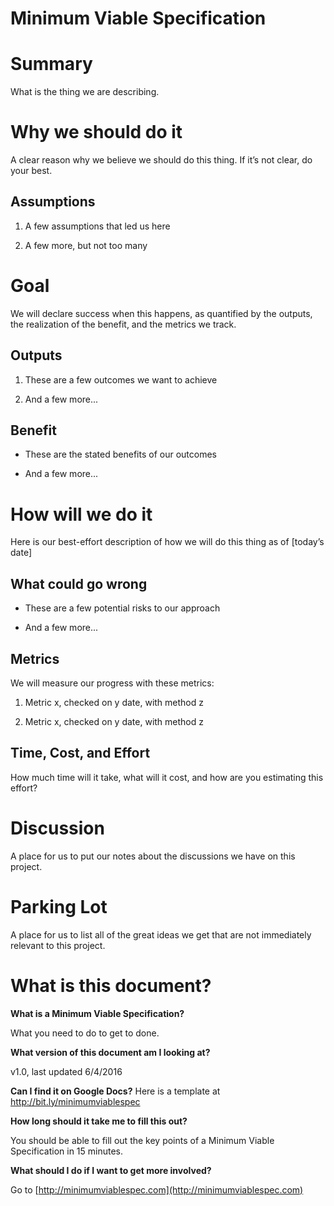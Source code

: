 # Minimum Viable Specification

# Summary

What is the thing we are describing.

# Why we should do it

A clear reason why we believe we should do this thing. If it’s not clear, do your best.

## Assumptions

1. A few assumptions that led us here

2. A few more, but not too many

# Goal

We will declare success when this happens, as quantified by the outputs, the realization of the benefit, and the metrics we track.

## Outputs

1. These are a few outcomes we want to achieve

2. And a few more...

## Benefit

* These are the stated benefits of our outcomes

* And a few more...

# How will we do it

Here is our best-effort description of how we will do this thing as of [today’s date]

## What could go wrong

* These are a few potential risks to our approach

* And a few more...

## Metrics

We will measure our progress with these metrics:

1. Metric x, checked on y date, with method z

2. Metric x, checked on y date, with method z

## Time, Cost, and Effort

How much time will it take, what will it cost, and how are you estimating this effort?

# Discussion

A place for us to put our notes about the discussions we have on this project.

# Parking Lot

A place for us to list all of the great ideas we get that are not immediately relevant to this project.

# What is this document?

**What is a Minimum Viable Specification?**

What you need to do to get to done.

**What version of this document am I looking at?**

v1.0, last updated 6/4/2016

**Can I find it on Google Docs?**
Here is a template at http://bit.ly/minimumviablespec

**How long should it take me to fill this out?**

You should be able to fill out the key points of a Minimum Viable Specification in 15 minutes.

**What should I do if I want to get more involved?**

Go to [http://minimumviablespec.com](http://minimumviablespec.com)

